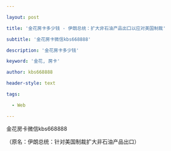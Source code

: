---
layout: post
title: '金花房卡多少钱 - 伊朗总统：扩大非石油产品出口以应对美国制裁'
subtitle: '金花房卡微信kbs668888'
description: '金花房卡多少钱'
keyword: '金花, 房卡'
author: kbs668888
header-style: text
tags:
  - Web
---
金花房卡微信kbs668888

（原名：伊朗总统：针对美国制裁扩大非石油产品出口）


